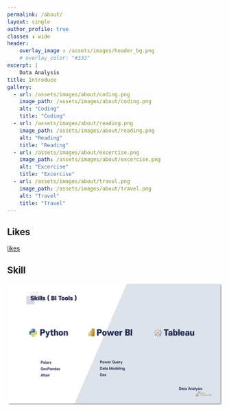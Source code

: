 ```yaml
---
permalink: /about/
layout: single
author_profile: true
classes : wide
header:
    overlay_image : /assets/images/header_bg.png
    # overlay_color: "#333"
excerpt: | 
    Data Analysis
title: Introduce
gallery:
  - url: /assets/images/about/coding.png
    image_path: /assets/images/about/coding.png
    alt: "Coding"
    title: "Coding"
  - url: /assets/images/about/reading.png
    image_path: /assets/images/about/reading.png
    alt: "Reading"
    title: "Reading"
  - url: /assets/images/about/excercise.png
    image_path: /assets/images/about/excercise.png
    alt: "Excercise"
    title: "Excercise"
  - url: /assets/images/about/travel.png
    image_path: /assets/images/about/travel.png
    alt: "Travel"
    title: "Travel"
---
```


## Likes

[likes](/assets/images/about/likes.png)


## Skill

![foo](/assets/images/skill.png)